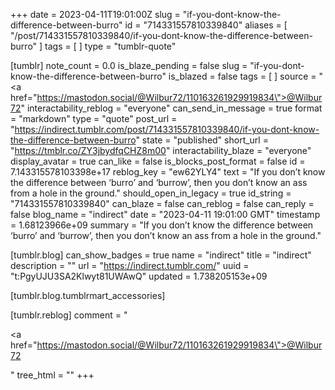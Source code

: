 +++
date = 2023-04-11T19:01:00Z
slug = "if-you-dont-know-the-difference-between-burro"
id = "714331557810339840"
aliases = [ "/post/714331557810339840/if-you-dont-know-the-difference-between-burro" ]
tags = [ ]
type = "tumblr-quote"

[tumblr]
note_count = 0.0
is_blaze_pending = false
slug = "if-you-dont-know-the-difference-between-burro"
is_blazed = false
tags = [ ]
source = "<a href=\"https://mastodon.social/@Wilbur72/110163261929919834\">@Wilbur72</a>"
interactability_reblog = "everyone"
can_send_in_message = true
format = "markdown"
type = "quote"
post_url = "https://indirect.tumblr.com/post/714331557810339840/if-you-dont-know-the-difference-between-burro"
state = "published"
short_url = "https://tmblr.co/ZY3jbydfqCHZ8m00"
interactability_blaze = "everyone"
display_avatar = true
can_like = false
is_blocks_post_format = false
id = 7.143315578103398e+17
reblog_key = "ew62YLY4"
text = "If you don’t know the difference between ‘burro’ and ‘burrow’, then you don’t know an ass from a hole in the ground."
should_open_in_legacy = true
id_string = "714331557810339840"
can_blaze = false
can_reblog = false
can_reply = false
blog_name = "indirect"
date = "2023-04-11 19:01:00 GMT"
timestamp = 1.68123966e+09
summary = "If you don’t know the difference between ‘burro’ and ‘burrow’, then you don’t know an ass from a hole in the ground."

[tumblr.blog]
can_show_badges = true
name = "indirect"
title = "indirect"
description = ""
url = "https://indirect.tumblr.com/"
uuid = "t:PgyUJU3SA2Klwyt81UWAwQ"
updated = 1.738205153e+09

[tumblr.blog.tumblrmart_accessories]

[tumblr.reblog]
comment = "<p><a href=\"https://mastodon.social/@Wilbur72/110163261929919834\">@Wilbur72</a></p>"
tree_html = ""
+++
